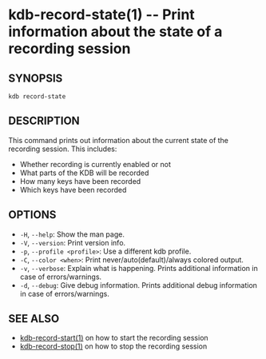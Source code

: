 # kdb-record-state(1) -- Print information about the state of a recording session

## SYNOPSIS

`kdb record-state`<br>

## DESCRIPTION

This command prints out information about the current state of the recording session.
This includes:

- Whether recording is currently enabled or not
- What parts of the KDB will be recorded
- How many keys have been recorded
- Which keys have been recorded

## OPTIONS

- `-H`, `--help`:
  Show the man page.
- `-V`, `--version`:
  Print version info.
- `-p`, `--profile <profile>`:
  Use a different kdb profile.
- `-C`, `--color <when>`:
  Print never/auto(default)/always colored output.
- `-v`, `--verbose`:
  Explain what is happening. Prints additional information in case of errors/warnings.
- `-d`, `--debug`:
  Give debug information. Prints additional debug information in case of errors/warnings.

## SEE ALSO

- [kdb-record-start(1)](kdb-record-start.md) on how to start the recording session
- [kdb-record-stop(1)](kdb-record-stop.md) on how to stop the recording session
